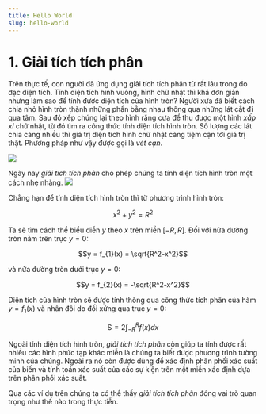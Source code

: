 ```yaml
---
title: Hello World
slug: hello-world
---
```


# 1. Giải tích tích phân

Trên thực tế, con người đã ứng dụng giải tích tích phân từ rất lâu trong đo đạc diện tích. Tính diện tích hình vuông, hình chữ nhật thì khá đơn giản nhưng làm sao để tính được diện tích của hình tròn? Người xưa đã biết cách chia nhỏ hình tròn thành những phần bằng nhau thông qua những lát cắt đi qua tâm. Sau đó xếp chúng lại theo hình răng cưa để thu được một hình _xấp xỉ_ chữ nhật, từ đó tìm ra công thức tính diện tích hình tròn. Số lượng các lát chia càng nhiều thì giá trị diện tích hình chữ nhật càng tiệm cận tới giá trị thật. Phương pháp như vậy được gọi là _vét cạn_. 

![](https://i.imgur.com/NuEZ7iQ.png)

Ngày nay _giải tích tích phân_ cho phép chúng ta tính diện tích hình tròn một cách nhẹ nhàng.
![](https://i.imgur.com/pcKqwdF.png)

Chẳng hạn để tính diện tích hình tròn thì từ phương trình hình tròn:

$$x^2+ y^2 = R^2$$

Ta sẽ tìm cách thể biểu diễn $y$ theo $x$ trên miền $[-R, R]$. Đối với nửa đường tròn nằm trên trục $y=0$:

$$y = f_{1}(x) = \sqrt{R^2-x^2}$$

và nửa đường tròn dưới trục $y=0$:

$$y = f_{2}(x) = -\sqrt{R^2-x^2}$$

Diện tích của hình tròn sẽ được tính thông qua công thức tích phân của hàm $y=f_{1}(x)$ và nhân đôi do đối xứng qua trục $y=0$:

$$\text{S} = 2\int_{-R}^{R} f(x) dx
$$

Ngoài tính diện tích hình tròn, _giải tích tích phân_ còn giúp ta tính được rất nhiều các hình phức tạp khác miễn là chúng ta biết được phương trình tường minh của chúng. Ngoài ra nó còn được dùng để  xác định phân phối xác suất của biến và tính toán xác suất của các sự kiện trên một miền xác định dựa trên phân phối xác suất. 

Qua các ví dụ trên chúng ta có thể thấy _giải tích tích phân_ đóng vai trò quan trọng như thế nào trong thực tiễn.
